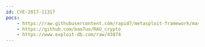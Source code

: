 ```yaml
---
id: CVE-2017-11317
pocs:
    - https://raw.githubusercontent.com/rapid7/metasploit-framework/master/modules/exploits/windows/http/telerik_rau_deserialization.rb
    - https://github.com/bao7uo/RAU_crypto
    - https://www.exploit-db.com/raw/43874
---
```


